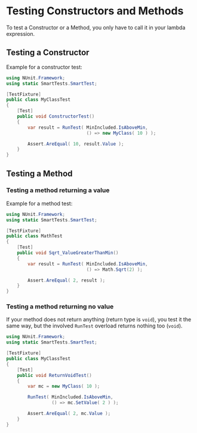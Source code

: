 # Testing Constructors and Methods

To test a Constructor or a Method, you only have to call it in your lambda expression.

## Testing a Constructor

Example for a constructor test:

```C#
using NUnit.Framework;
using static SmartTests.SmartTest;

[TestFixture]
public class MyClassTest
{
    [Test]
    public void ConstructorTest()
    {
        var result = RunTest( MinIncluded.IsAboveMin,
                              () => new MyClass( 10 ) );

        Assert.AreEqual( 10, result.Value );
    }
}
```

## Testing a Method

### Testing a method returning a value

Example for a method test:

```C#
using NUnit.Framework;
using static SmartTests.SmartTest;

[TestFixture]
public class MathTest
{
    [Test]
    public void Sqrt_ValueGreaterThanMin()
    {
        var result = RunTest( MinIncluded.IsAboveMin,
                              () => Math.Sqrt(2) );

        Assert.AreEqual( 2, result );
    }
}
```

### Testing a method returning no value

If your method does not return anything (return type is `void`), you test it the same way, but the involved `RunTest` overload returns nothing too (`void`).

```C#
using NUnit.Framework;
using static SmartTests.SmartTest;

[TestFixture]
public class MyClassTest
{
    [Test]
    public void ReturnVoidTest()
    {
        var mc = new MyClass( 10 );

        RunTest( MinIncluded.IsAboveMin,
                 () => mc.SetValue( 2 ) );

        Assert.AreEqual( 2, mc.Value );
    }
}
```
